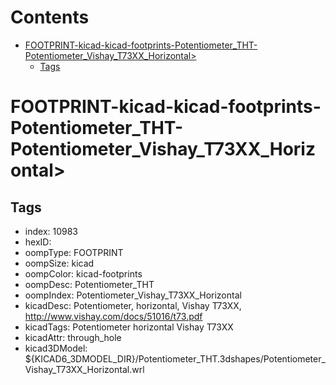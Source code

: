 



Contents
========

* [FOOTPRINT-kicad-kicad-footprints-Potentiometer_THT-Potentiometer_Vishay_T73XX_Horizontal>](#footprint-kicad-kicad-footprints-potentiometer_tht-potentiometer_vishay_t73xx_horizontal)
	* [Tags](#tags)

# FOOTPRINT-kicad-kicad-footprints-Potentiometer_THT-Potentiometer_Vishay_T73XX_Horizontal>

## Tags

- index: 10983
- hexID: 
- oompType: FOOTPRINT
- oompSize: kicad
- oompColor: kicad-footprints
- oompDesc: Potentiometer_THT
- oompIndex: Potentiometer_Vishay_T73XX_Horizontal
- kicadDesc: Potentiometer, horizontal, Vishay T73XX, http://www.vishay.com/docs/51016/t73.pdf
- kicadTags: Potentiometer horizontal Vishay T73XX
- kicadAttr: through_hole
- kicad3DModel: ${KICAD6_3DMODEL_DIR}/Potentiometer_THT.3dshapes/Potentiometer_Vishay_T73XX_Horizontal.wrl
